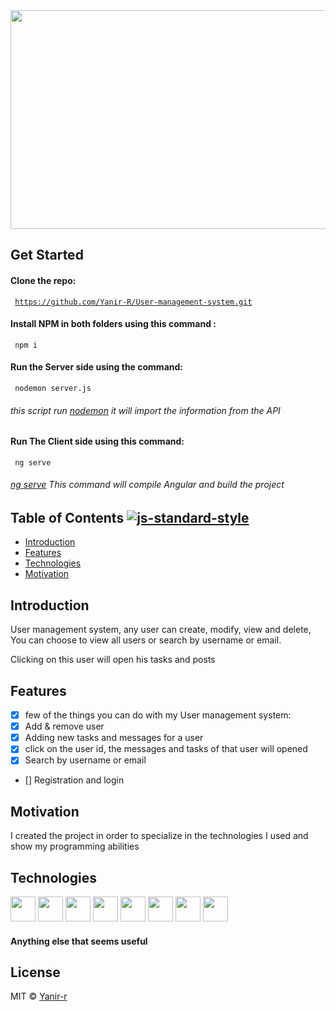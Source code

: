 <img src=https://www.kindpng.com/picc/m/237-2374954_smart-warehouse-management-system-technologies-logo-end-user.png width="900" height="350" />

## Get Started
 #### Clone the repo:
<code> https://github.com/Yanir-R/User-management-system.git </code>
#### Install NPM in both folders using this command :
<code> npm i </code>
#### Run the Server side using the command:
<code> nodemon server.js </code>
###### this script run [nodemon](https://www.npmjs.com/package/nodemon) it will import the information from the API
#### Run The Client side using this command:
<code> ng serve </code>
###### [ng serve](https://angular.io/cli/serve) This command will compile Angular and build the project

## Table of Contents [![js-standard-style](https://img.shields.io/badge/code%20style-standard-brightgreen.svg?style=flat)](https://github.com/feross/standard)

- [Introduction](#Introduction)
- [Features](#features)
- [Technologies](#Technologies)
- [Motivation](#Motivation)

## Introduction 
User management system, any user can create, modify, view and delete,
You can choose to view all users or search by username or email.

Clicking on this user will open his tasks and posts

## Features
- [x] few of the things you can do with my User management system:
- [x] Add & remove user
- [x] Adding new tasks and messages for a user
- [x] click on the user id, the messages and tasks of that user will opened
- [x] Search by username or email
- []  Registration and login 

## Motivation
I created the project in order to specialize in the technologies I used and show my programming abilities

## Technologies
[<img src=https://devicon.dev/devicon.git/icons/visualstudio/visualstudio-plain.svg width="40" height="40"/>](https://code.visualstudio.com/)
[<img src=https://devicon.dev/devicon.git/icons/angularjs/angularjs-original.svg width="40" height="40" />](https://angular.io/)
[<img src=https://devicon.dev/devicon.git/icons/html5/html5-original-wordmark.svg width="40" height="40" />](https://en.wikipedia.org/wiki/HTML5)
[<img src=https://devicon.dev/devicon.git/icons/css3/css3-original-wordmark.svg width="40" height="40" />](https://css-tricks.com/)
[<img src=https://devicon.dev/devicon.git/icons/javascript/javascript-plain.svg width="40" height="40" />](https://www.javascript.com/)
[<img src=https://devicon.dev/devicon.git/icons/typescript/typescript-plain.svg width="40" height="40" />](https://github.com/microsoft/TypeScript)
[<img src=https://devicon.dev/devicon.git/icons/mongodb/mongodb-original-wordmark.svg width="40" height="40" />](https://www.mongodb.com/)
[<img src=https://devicon.dev/devicon.git/icons/nodejs/nodejs-original-wordmark.svg width="40" height="40" />](https://nodejs.org/en/)

#### Anything else that seems useful

## License
MIT © [Yanir-r]()
